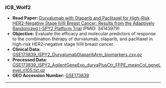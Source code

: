 
### ICB_Wolf2

- **Read Paper:** [Durvalumab with Olaparib and Paclitaxel for High-Risk HER2-Negative Stage II/III Breast Cancer: Results from the Adaptively Randomized I-SPY2 Platform Trial](https://pubmed.ncbi.nlm.nih.gov/34143979) (PMID: 34143979)
- **Objective:** Evaluate the efficacy and molecular predictors of response to the combination therapy of durvalumab, olaparib, and paclitaxel in high-risk HER2-negative stage II/III breast cancer.
- **Clinical Data:** [GSE173839_ISPY2_DurvalumabOlaparibArm_biomarkers.csv.gz](https://ftp.ncbi.nlm.nih.gov/geo/series/GSE173839/GSE173839_ISPY2_DurvalumabOlaparibArm_biomarkers.csv.gz)
- **Processed Data:** [GSE173839_ISPY2_AgilentGeneExp_durvaPlusCtr_FFPE_meanCol_geneLevel_n105.txt.gz](https://ftp.ncbi.nlm.nih.gov/geo/series/GSE173839/GSE173839_ISPY2_AgilentGeneExp_durvaPlusCtr_FFPE_meanCol_geneLevel_n105.txt.gz)
- **GEO Accession Number:** [GSE173839](https://www.ncbi.nlm.nih.gov/geo/query/acc.cgi?acc=GSE173839)

---
